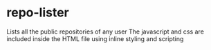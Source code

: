 # repo-lister
Lists all the public repositories of any user
The javascript and css are included inside the HTML file using inline styling and scripting
